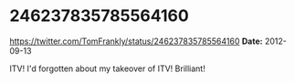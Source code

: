 # 246237835785564160
https://twitter.com/TomFrankly/status/246237835785564160
**Date:** 2012-09-13

ITV! I'd forgotten about my takeover of ITV! Brilliant!

